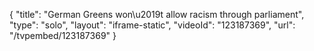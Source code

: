 {
    "title": "German Greens won\u2019t allow racism through parliament",
    "type": "solo",
    "layout": "iframe-static",
    "videoId": "123187369",
    "url": "\/tvpembed\/123187369"
}